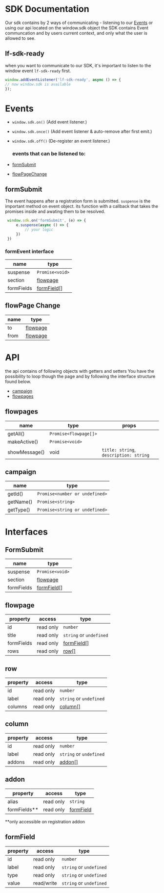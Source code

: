 # SDK Documentation

Our sdk contains by 2 ways of communicating - listening to our [Events](#Events) or using our api located on the window.sdk object
the SDK contains Event communcation and by users current context, and only what the user is allowed to see.

## lf-sdk-ready
when you want to communicate to our SDK, it's important to listen to the window event
`lf-sdk-ready` first.
``` javascript 
window.addEventListener('lf-sdk-ready', async () => {
// now window.sdk is available
});
```
# Events

- `window.sdk.on()` (Add event listener.)
- `window.sdk.once()` (Add event listener & auto-remove after first emit.)
- `window.sdk.off()` (De-register an event listener.)
  ### events that can be listened to:

- [formSubmit](#formField) 
- [flowPageChange](#flowPage-Change)

## formSubmit

The event happens after a registration form is submitted.
`suspense` is the important method on event object.
its function with a callback that takes the promises inside and awating them to be resolved.

``` javascript
 window.sdk.on('formSubmit', (e) => {
     e.suspense(async () => {
         // your logic 
     })
 })
```

### formEvent interface

| name       | type                      |
| ---------- | ------------------------- |
| suspense   | `Promise<void>`           |
| section    | [flowpage](#flowpage)     |
| formFields | [formField[]](#formField) |

## flowPage Change

| name | type                  |
| ---- | --------------------- |
| to   | [flowpage](#flowpage) |
| from | [flowpage](#flowpage) |

# API
the api contains of following objects with getters and setters
You have the possibility to loop though the page and by following the interface structure found below.
- [campaign](#campaign)
- [flowpages](#flowpages)

## flowpages

| name          | type                  | props                                  |
| ------------- | --------------------- | -------------------------------------- |
| getAll()      | `Promise<flowpage[]>` |                                        |
| makeActive()  | `Promise<void>`       |                                        |
| showMessage() |              void         | `title: string`, `description: string` |

## campaign

| name      | type                           |
| --------- | ------------------------------ |
| getId()   | `Promise<number or undefined>` |
| getName() | `Promise<string>`              |
| getType() | `Promise<string or undefined>` |

# Interfaces
## FormSubmit

| name       | type                      |
| ---------- | ------------------------- |
| suspense   | `Promise<void>`           |
| section    | [flowpage](#flowpage)     |
| formFields | [formField[]](#formField) |

## flowpage
| property   | access    | type                      |
| ---------- | --------- | ------------------------- |
| id         | read only | `number`                  |
| title      | read only | `string` or `undefined`   |
| formFields | read only | [formField[]](#formField) |
| rows       | read only | [row[]](#row)             |


## row
| property | access    | type                    |
| -------- | --------- | ----------------------- |
| id       | read only | `number`                |
| label    | read only | `string` or `undefined` |
| columns  | read only | [column[]](#column)     |
## column
| property | access    | type                    |
| -------- | --------- | ----------------------- |
| id       | read only | `number`                |
| label    | read only | `string` or `undefined` |
| addons   | read only | [addon[]](#addon)       |

## addon
| property     | access    | type                    |
| ------------ | --------- | ----------------------- |
| alias        | read only | `string`                |
| formFields** | read only | [formField](#formField) |

**only accessible on registration addon
## formField
| property | access     | type                    |
| -------- | ---------- | ----------------------- |
| id       | read only  | `number`                |
| label    | read only  | `string` or `undefined` |
| type     | read only  | `string` or `undefined` |
| value    | read/write | `string` or `undefined` |

